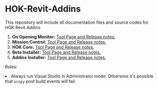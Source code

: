 HOK-Revit-Addins
================

This repository will include all documentation files and source codes for HOK Revit Addins

1. <b>On Opening Monitor:</b> [Tool Page and Release notes.](https://github.com/HOKGroup/HOK-Revit-Addins/tree/master/Utility%20Tools/src/HOK.FileOnpeningMonitor)
2. <b>Mission Control:</b> [Tool Page and Release notes.](https://github.com/HOKGroup/HOK-Revit-Addins/blob/master/Project%20Monitor/src/HOK.MissionControl)
3. <b>HOK Core:</b> [Tool Page and Release notes.](https://github.com/HOKGroup/HOK-Revit-Addins/tree/master/HOK.Core) 
4. <b>Beta Installer:</b> [Tool Page and Release notes.](https://github.com/HOKGroup/HOK-Revit-Addins/tree/master/HOK%20Beta%20Tools)
4. <b>Addins Installer:</b> [Tool Page and Release notes.](https://github.com/HOKGroup/HOK-Revit-Addins/tree/master/HOK%20Beta%20Tools)

Rules: 
<li> Always run Visual Studio in Administrator mode. Otherwise it's possible that <code>xcopy</code> post build events will fail.
